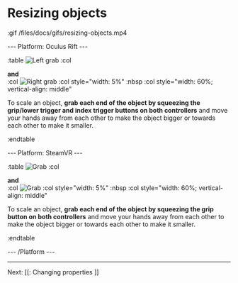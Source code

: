 # Resizing objects

:gif /files/docs/gifs/resizing-objects.mp4

--- Platform: Oculus Rift ---

:table
	![Left grab](/files/docs/graphics/Oculus-touch-alt_L-trigger_L-grip.png)
:col
	<div class="center middle"><b>and</b></div>
:col
	![Right grab](/files/docs/graphics/Oculus-touch_R-trigger_R-grip.png)
:col style="width: 5%"
	:nbsp
:col style="width: 60%; vertical-align: middle"

To scale an object, **grab each end of the object by squeezing the grip/lower trigger and index trigger buttons on both controllers** and move your hands away from each other to make the object bigger or towards each other to make it smaller.

:endtable

--- Platform: SteamVR ---

:table
	![Grab](/files/docs/graphics/Vive_grip.png)
:col
	<div class="center middle"><b>and</b></div>
:col
	![Grab](/files/docs/graphics/Vive_grip.png)
:col style="width: 5%"
	:nbsp
:col style="width: 60%; vertical-align: middle"

To scale an object, **grab each end of the object by squeezing the grip button on both controllers** and move your hands away from each other to make the object bigger or towards each other to make it smaller.

:endtable

--- /Platform ---

---

Next: [[: Changing properties ]]
